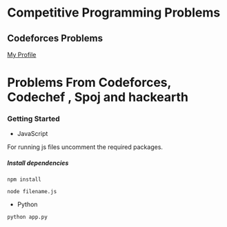 # Competitive Programming Problems

## Codeforces Problems
[My Profile](https://codeforces.com/profile/veryogita)

# Problems From Codeforces, Codechef , Spoj and hackearth

### Getting Started 
* JavaScript

For running js files uncomment the required packages.

##### Install dependencies

`npm install`

`node filename.js`

* Python

`python app.py`
